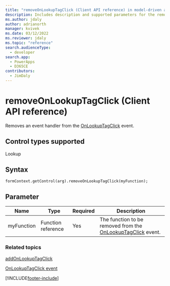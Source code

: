 ```yaml
---
title: "removeOnLookupTagClick (Client API reference) in model-driven apps| MicrosoftDocs"
description: Includes description and supported parameters for the removeOnLookupTagClick method.
ms.author: jdaly
author: adrianorth
manager: kvivek
ms.date: 03/12/2022
ms.reviewer: jdaly
ms.topic: "reference"
search.audienceType: 
  - developer
search.app: 
  - PowerApps
  - D365CE
contributors:
  - JimDaly
---
```

# removeOnLookupTagClick (Client API reference)

Removes an event handler from the [OnLookupTagClick](../events/onlookuptagclick.md) event.

## Control types supported

Lookup

## Syntax

`formContext.getControl(arg).removeOnLookupTagClick(myFunction);`

## Parameter

|Name|Type|Required|Description|
|--|--|--|--|
|myFunction|Function reference|Yes|The function to be removed from the [OnLookupTagClick](../events/onlookuptagclick.md) event.|

### Related topics

[addOnLookupTagClick](addOnLookupTagClick.md)
 
[OnLookupTagClick event](../events/onlookuptagclick.md)
 




[!INCLUDE[footer-include](../../../../../includes/footer-banner.md)]